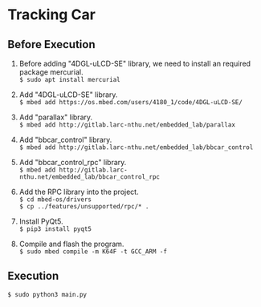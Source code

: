 # Tracking Car

## Before Execution

1. Before adding "4DGL-uLCD-SE" library, we need to install an required package mercurial.  
`$ sudo apt install mercurial`

2. Add "4DGL-uLCD-SE" library.  
`$ mbed add https://os.mbed.com/users/4180_1/code/4DGL-uLCD-SE/`

3. Add "parallax" library.  
`$ mbed add http://gitlab.larc-nthu.net/embedded_lab/parallax`

4. Add "bbcar_control" library.  
`$ mbed add http://gitlab.larc-nthu.net/embedded_lab/bbcar_control`

5. Add "bbcar_control_rpc" library.  
`$ mbed add http://gitlab.larc-nthu.net/embedded_lab/bbcar_control_rpc`

6. Add the RPC library into the project.  
`$ cd mbed-os/drivers`  
`$ cp ../features/unsupported/rpc/* .`

7. Install PyQt5.  
`$ pip3 install pyqt5`

8. Compile and flash the program.  
`$ sudo mbed compile -m K64F -t GCC_ARM -f`

## Execution

`$ sudo python3 main.py`
